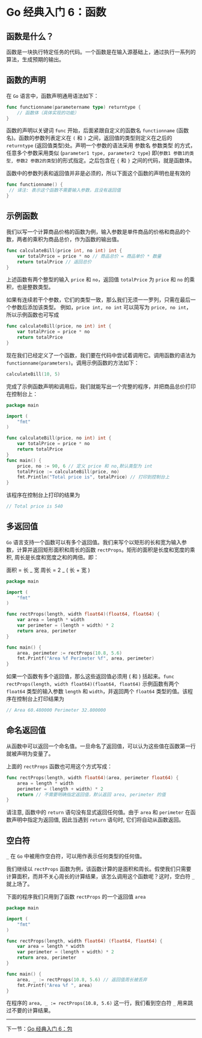 # Go 经典入门 6：函数

## 函数是什么？

函数是一块执行特定任务的代码。一个函数是在输入源基础上，通过执行一系列的算法，生成预期的输出。

## 函数的声明

在 `Go` 语言中，函数声明通用语法如下：

```go
func functionname(parametername type) returntype {
    // 函数体（具体实现的功能）
}
```

函数的声明以关键词 `func` 开始，后面紧跟自定义的函数名 `functionname` (函数名)。函数的参数列表定义在 `(` 和 `)` 之间，返回值的类型则定义在之后的 `returntype` (返回值类型)处。声明一个参数的语法采用 参数名 参数类型 的方式，任意多个参数采用类似 (`parameter1 type, parameter2 type`) 即(`参数1 参数1的类型, 参数2 参数2的类型`)的形式指定。之后包含在 `{` 和 `}` 之间的代码，就是函数体。

函数中的参数列表和返回值并非是必须的，所以下面这个函数的声明也是有效的

```go
func functionname() {
 // 译注: 表示这个函数不需要输入参数，且没有返回值
}
```

## 示例函数

我们以写一个计算商品价格的函数为例，输入参数是单件商品的价格和商品的个数，两者的乘积为商品总价，作为函数的输出值。

```go
func calculateBill(price int, no int) int {
    var totalPrice = price * no // 商品总价 = 商品单价 * 数量
    return totalPrice // 返回总价
}
```

上述函数有两个整型的输入 `price` 和 `no`，返回值 `totalPrice` 为 `price` 和 `no` 的乘积，也是整数类型。

如果有连续若干个参数，它们的类型一致，那么我们无须一一罗列，只需在最后一个参数后添加该类型。 例如，`price int, no int` 可以简写为 `price, no int`，所以示例函数也可写成

```go
func calculateBill(price, no int) int {
    var totalPrice = price * no
    return totalPrice
}
```

现在我们已经定义了一个函数，我们要在代码中尝试着调用它。调用函数的语法为 `functionname(parameters)`。调用示例函数的方法如下：

```go
calculateBill(10, 5)
```

完成了示例函数声明和调用后，我们就能写出一个完整的程序，并把商品总价打印在控制台上：

```go
package main

import (
    "fmt"
)

func calculateBill(price, no int) int {
    var totalPrice = price * no
    return totalPrice
}
func main() {
    price, no := 90, 6 // 定义 price 和 no,默认类型为 int
    totalPrice := calculateBill(price, no)
    fmt.Println("Total price is", totalPrice) // 打印到控制台上
}
```

该程序在控制台上打印的结果为

```go
// Total price is 540
```

## 多返回值

`Go` 语言支持一个函数可以有多个返回值。我们来写个以矩形的长和宽为输入参数，计算并返回矩形面积和周长的函数 `rectProps`。矩形的面积是长度和宽度的乘积, 周长是长度和宽度之和的两倍。即：

面积 = 长 _ 宽
周长 = 2 _ ( 长 + 宽 )

```go
package main

import (
    "fmt"
)

func rectProps(length, width float64)(float64, float64) {
    var area = length * width
    var perimeter = (length + width) * 2
    return area, perimeter
}

func main() {
    area, perimeter := rectProps(10.8, 5.6)
    fmt.Printf("Area %f Perimeter %f", area, perimeter)
}
```

如果一个函数有多个返回值，那么这些返回值必须用 ( 和 ) 括起来。`func rectProps(length, width float64)(float64, float64)` 示例函数有两个 `float64` 类型的输入参数 `length` 和 `width`，并返回两个 `float64` 类型的值。该程序在控制台上打印结果为

```go
// Area 60.480000 Perimeter 32.800000
```

## 命名返回值

从函数中可以返回一个命名值。一旦命名了返回值，可以认为这些值在函数第一行就被声明为变量了。

上面的 `rectProps` 函数也可用这个方式写成：

```go
func rectProps(length, width float64)(area, perimeter float64) {
    area = length * width
    perimeter = (length + width) * 2
    return // 不需要明确指定返回值，默认返回 area, perimeter 的值
}
```

请注意, 函数中的 `return` 语句没有显式返回任何值。由于 `area` 和 `perimeter` 在函数声明中指定为返回值, 因此当遇到 `return` 语句时, 它们将自动从函数返回。

## 空白符

`_` 在 `Go` 中被用作空白符，可以用作表示任何类型的任何值。

我们继续以 `rectProps` 函数为例，该函数计算的是面积和周长。假使我们只需要计算面积，而并不关心周长的计算结果，该怎么调用这个函数呢？这时，空白符 `_` 就上场了。

下面的程序我们只用到了函数 `rectProps` 的一个返回值 `area`

```go
package main

import (
    "fmt"
)

func rectProps(length, width float64) (float64, float64) {
    var area = length * width
    var perimeter = (length + width) * 2
    return area, perimeter
}

func main() {
    area, _ := rectProps(10.8, 5.6) // 返回值周长被丢弃
    fmt.Printf("Area %f ", area)
}
```

在程序的 `area, _ := rectProps(10.8, 5.6)` 这一行，我们看到空白符 `_` 用来跳过不要的计算结果。

---

下一节：[Go 经典入门 6：包](https://github.com/kaindy7633/blog/blob/main/golang/Go%E7%BB%8F%E5%85%B8%E5%85%A5%E9%97%A86%EF%BC%9A%E5%8C%85.md)
